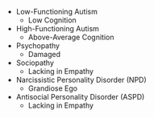 - Low-Functioning Autism
	- Low Cognition
- High-Functioning Autism
	- Above-Average Cognition
- Psychopathy
	- Damaged 
- Sociopathy
	- Lacking in Empathy
- Narcissistic Personality Disorder (NPD)
	- Grandiose Ego
- Antisocial Personality Disorder (ASPD)
	- Lacking in Empathy